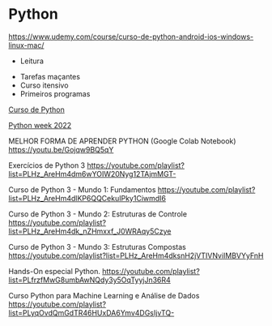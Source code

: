 # Python




https://www.udemy.com/course/curso-de-python-android-ios-windows-linux-mac/

- Leitura

* Tarefas maçantes
* Curso itensivo
* Primeiros programas


[Curso de Python]( http://www.youtube.com/playlist?list=PLx4x_zx8csUhuVgWfy7keQQAy7t1J35TR)



[Python week 2022](https://youtube.com/playlist?list=PLf-O3X2-mxDlfAv8IOfic1sHArdwrrkgh)



MELHOR FORMA DE APRENDER PYTHON (Google Colab Notebook)
https://youtu.be/Gojqw9BQ5qY
 
Exercícios de Python 3
https://youtube.com/playlist?list=PLHz_AreHm4dm6wYOIW20Nyg12TAjmMGT-

Curso de Python 3 - Mundo 1: Fundamentos
https://youtube.com/playlist?list=PLHz_AreHm4dlKP6QQCekuIPky1CiwmdI6

Curso de Python 3 - Mundo 2: Estruturas de Controle
https://youtube.com/playlist?list=PLHz_AreHm4dk_nZHmxxf_J0WRAqy5Czye

Curso de Python 3 - Mundo 3: Estruturas Compostas
https://youtube.com/playlist?list=PLHz_AreHm4dksnH2jVTIVNviIMBVYyFnH


Hands-On especial Python.
https://youtube.com/playlist?list=PLfrzfMwG8umbAwNQdy3y5OqTyyjJn36R4
 
Curso Python para Machine Learning e Análise de Dados
https://youtube.com/playlist?list=PLyqOvdQmGdTR46HUxDA6Ymv4DGsIjvTQ-